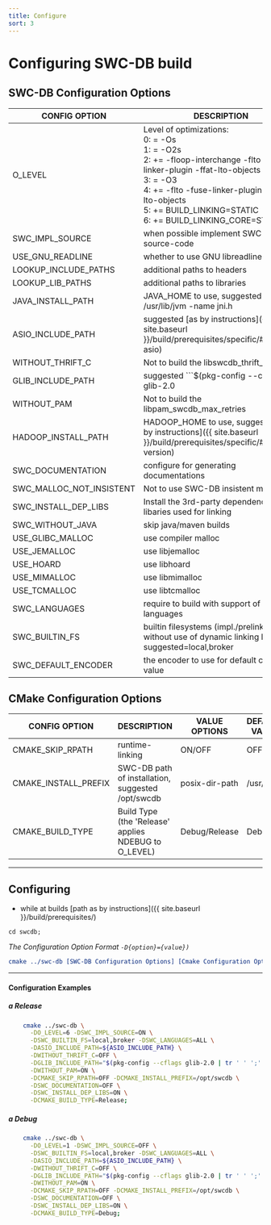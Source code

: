 ```yaml
---
title: Configure
sort: 3
---
```




# Configuring SWC-DB build

## SWC-DB Configuration Options

| CONFIG OPTION | DESCRIPTION | VALUE OPTIONS | DEFAULT VALUE |
| ---  | --- | --- | --- |
|O_LEVEL| Level of optimizations: <br/>  0: = -Os <br/>  1: = -O2s <br/>  2: += -floop-interchange -flto -fuse-linker-plugin -ffat-lto-objects <br/>  3: = -O3 <br/>  4: += -flto -fuse-linker-plugin -ffat-lto-objects<br/>  5: += BUILD_LINKING=STATIC <br/>  6: += BUILD_LINKING_CORE=STATIC | 0-7 | 3 |
|SWC_IMPL_SOURCE| when possible implement SWC-DB source-code | ON/OFF | OFF |
|USE_GNU_READLINE| whether to use GNU libreadline | ON/OFF | OFF(ON if EDITLINE not found) |
|LOOKUP_INCLUDE_PATHS| additional paths to headers | posix-dir-path_LIST; | "/opt/local/include;/usr/local/include;usr/local/lib;/usr/include" |
|LOOKUP_LIB_PATHS| additional paths to libraries | posix-dir-path_LIST; | "/opt/local/lib;/usr/local/lib;/usr/lib;/lib" |
|JAVA_INSTALL_PATH| JAVA_HOME to use, suggested ```$(find /usr/lib/jvm -name jni.h | sed s"/\/include\/jni.h//"g)``` | posix-dir-path | ENV{JAVA_HOME} |
|ASIO_INCLUDE_PATH| suggested [as by instructions]({{ site.baseurl }}/build/prerequisites/specific/#version-asio) | posix-dir-path | "" |
|WITHOUT_THRIFT_C| Not to build the libswcdb_thrift_c | ON/OFF | OFF |
|GLIB_INCLUDE_PATH| suggested ```$(pkg-config --cflags glib-2.0 | tr ' ' ';' | sed 's/-I//g' )``` | posix-dir-path | "" |
|WITHOUT_PAM| Not to build the libpam_swcdb_max_retries | ON/OFF | OFF |
|HADOOP_INSTALL_PATH| HADOOP_HOME to use, suggested [as by instructions]({{ site.baseurl }}/build/prerequisites/specific/#hadoop-version) | posix-dir-path| ENV{HADOOP_HOME} |
|SWC_DOCUMENTATION|  configure for generating documentations | ON/OFF | OFF |
|SWC_MALLOC_NOT_INSISTENT|  Not to use SWC-DB insistent malloc | ON/OFF | OFF |
|SWC_INSTALL_DEP_LIBS|  Install the 3rd-party dependencies libaries used for linking | ON/OFF | OFF |
|SWC_WITHOUT_JAVA| skip java/maven builds | ON/OFF | OFF |
|USE_GLIBC_MALLOC| use compiler malloc | ON/OFF | OFF |
|USE_JEMALLOC| use libjemalloc | ON/OFF | OFF |
|USE_HOARD| use libhoard | ON/OFF | OFF |
|USE_MIMALLOC| use libmimalloc | ON/OFF | OFF |
|USE_TCMALLOC| use libtcmalloc | ON/OFF | OFF(default libtcmalloc_minimal or USE_GLIBC_MALLOC) |
|SWC_LANGUAGES| require to build with support of listed languages  | ANY / applicable CSV: py2,py3,pypy2,pypy3,java,netstd,c_glib | any possible |
|SWC_BUILTIN_FS| builtin filesystems (impl./prelinked without use of dynamic linking loader), suggested=local,broker | applicable CSV: local,broker,hadoop_jvm,hadoop,ceph | any possible |
|SWC_DEFAULT_ENCODER| the encoder to use for default config value | PLAIN/ZLIB/SNAPPY/ZSTD | ZSTD |



## CMake Configuration Options

| CONFIG OPTION | DESCRIPTION | VALUE OPTIONS | DEFAULT VALUE |
| ---  | --- | --- | --- |
|CMAKE_SKIP_RPATH| runtime-linking | ON/OFF | OFF |
|CMAKE_INSTALL_PREFIX| SWC-DB path of installation, suggested /opt/swcdb | posix-dir-path | /usr/local |
|CMAKE_BUILD_TYPE| Build Type (the 'Release' applies NDEBUG to O_LEVEL) | Debug/Release | Debug |



*** 



## Configuring

*  while at builds [path as by instructions]({{ site.baseurl }}/build/prerequisites/)
```
cd swcdb; 
```

_The Configuration Option Format ```-D{option}={value}) ```_

```cmake
cmake ../swc-db [SWC-DB Configuration Options] [Cmake Configuration Options];
```



*** 



#### Configuration Examples
##### a Release
```bash
    cmake ../swc-db \
      -DO_LEVEL=6 -DSWC_IMPL_SOURCE=ON \
      -DSWC_BUILTIN_FS=local,broker -DSWC_LANGUAGES=ALL \
      -DASIO_INCLUDE_PATH=${ASIO_INCLUDE_PATH} \
      -DWITHOUT_THRIFT_C=OFF \
      -DGLIB_INCLUDE_PATH="$(pkg-config --cflags glib-2.0 | tr ' ' ';' | sed 's/-I//g' )" \
      -DWITHOUT_PAM=ON \
      -DCMAKE_SKIP_RPATH=OFF -DCMAKE_INSTALL_PREFIX=/opt/swcdb \
      -DSWC_DOCUMENTATION=OFF \
      -DSWC_INSTALL_DEP_LIBS=ON \
      -DCMAKE_BUILD_TYPE=Release;
```

##### a Debug
```bash
    cmake ../swc-db \
      -DO_LEVEL=1 -DSWC_IMPL_SOURCE=OFF \
      -DSWC_BUILTIN_FS=local,broker -DSWC_LANGUAGES=ALL \
      -DASIO_INCLUDE_PATH=${ASIO_INCLUDE_PATH} \
      -DWITHOUT_THRIFT_C=OFF \
      -DGLIB_INCLUDE_PATH="$(pkg-config --cflags glib-2.0 | tr ' ' ';' | sed 's/-I//g' )" \
      -DWITHOUT_PAM=ON \
      -DCMAKE_SKIP_RPATH=OFF -DCMAKE_INSTALL_PREFIX=/opt/swcdb \
      -DSWC_DOCUMENTATION=OFF \
      -DSWC_INSTALL_DEP_LIBS=ON \
      -DCMAKE_BUILD_TYPE=Debug;
```